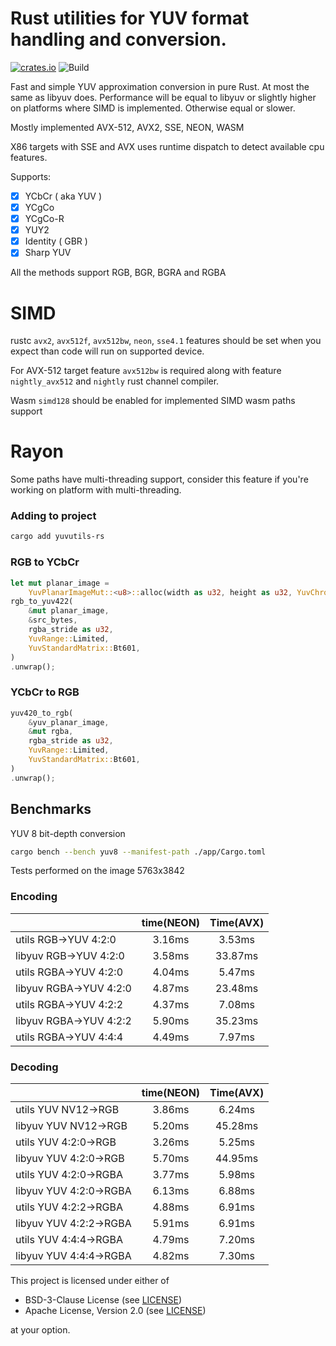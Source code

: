 # Rust utilities for YUV format handling and conversion.

[![crates.io](https://img.shields.io/crates/v/yuvutils-rs.svg)](https://crates.io/crates/yuvutils-rs)
![Build](https://github.com/awxkee/yuvutils-rs/actions/workflows/build_push.yml/badge.svg)

Fast and simple YUV approximation conversion in pure Rust. At most the same as libyuv does. Performance will be equal to libyuv or slightly higher on platforms where SIMD is implemented. Otherwise equal or slower. 

Mostly implemented AVX-512, AVX2, SSE, NEON, WASM

X86 targets with SSE and AVX uses runtime dispatch to detect available cpu features.

Supports:
- [x] YCbCr ( aka YUV )
- [x] YCgCo
- [x] YCgCo-R
- [x] YUY2
- [x] Identity ( GBR )
- [x] Sharp YUV

All the methods support RGB, BGR, BGRA and RGBA

# SIMD

rustc `avx2`, `avx512f`, `avx512bw`, `neon`, `sse4.1` features should be set when you expect than code will run on supported device.

For AVX-512 target feature `avx512bw` is required along with feature `nightly_avx512` and `nightly` rust channel compiler.

Wasm `simd128` should be enabled for implemented SIMD wasm paths support

# Rayon 

Some paths have multi-threading support, consider this feature if you're working on platform with multi-threading.

### Adding to project

```bash
cargo add yuvutils-rs
```

### RGB to YCbCr

```rust
let mut planar_image =
    YuvPlanarImageMut::<u8>::alloc(width as u32, height as u32, YuvChromaSubsampling::Yuv420);
rgb_to_yuv422(
    &mut planar_image,
    &src_bytes,
    rgba_stride as u32,
    YuvRange::Limited,
    YuvStandardMatrix::Bt601,
)
.unwrap();
```

### YCbCr to RGB

```rust
yuv420_to_rgb(
    &yuv_planar_image,
    &mut rgba,
    rgba_stride as u32,
    YuvRange::Limited,
    YuvStandardMatrix::Bt601,
)
.unwrap();
```

## Benchmarks

YUV 8 bit-depth conversion

```bash
cargo bench --bench yuv8 --manifest-path ./app/Cargo.toml
```

Tests performed on the image 5763x3842

### Encoding

|                        | time(NEON) | Time(AVX) |
|------------------------|:----------:|:---------:|
| utils RGB->YUV 4:2:0   |   3.16ms   |  3.53ms   |
| libyuv RGB->YUV 4:2:0  |   3.58ms   |  33.87ms  |
| utils RGBA->YUV 4:2:0  |   4.04ms   |  5.47ms   |
| libyuv RGBA->YUV 4:2:0 |   4.87ms   |  23.48ms  |
| utils RGBA->YUV 4:2:2  |   4.37ms   |  7.08ms   |
| libyuv RGBA->YUV 4:2:2 |   5.90ms   |  35.23ms  |
| utils RGBA->YUV 4:4:4  |   4.49ms   |  7.97ms   |

### Decoding

|                        | time(NEON) | Time(AVX) |
|------------------------|:----------:|:---------:|
| utils YUV NV12->RGB    |   3.86ms   |  6.24ms   |
| libyuv YUV NV12->RGB   |   5.20ms   |  45.28ms  |
| utils YUV 4:2:0->RGB   |   3.26ms   |  5.25ms   |
| libyuv YUV 4:2:0->RGB  |   5.70ms   |  44.95ms  |
| utils YUV 4:2:0->RGBA  |   3.77ms   |  5.98ms   |
| libyuv YUV 4:2:0->RGBA |   6.13ms   |  6.88ms   |
| utils YUV 4:2:2->RGBA  |   4.88ms   |  6.91ms   |
| libyuv YUV 4:2:2->RGBA |   5.91ms   |  6.91ms   |
| utils YUV 4:4:4->RGBA  |   4.79ms   |  7.20ms   |
| libyuv YUV 4:4:4->RGBA |   4.82ms   |  7.30ms   |

This project is licensed under either of

- BSD-3-Clause License (see [LICENSE](LICENSE.md))
- Apache License, Version 2.0 (see [LICENSE](LICENSE-APACHE.md))

at your option.

